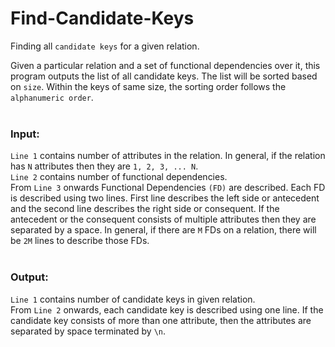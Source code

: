 # Find-Candidate-Keys

Finding all ```candidate keys``` for a given relation.

Given a particular relation and a set of functional dependencies over it, this program outputs the list of all candidate keys. The list will be sorted based on `size`. Within the keys of same size, the sorting order follows the `alphanumeric order`.
<br><br>

### Input:
`Line 1` contains number of attributes in the relation. In general, if the relation has `N` attributes then they are `1, 2, 3, ... N`.<br>
`Line 2` contains number of functional dependencies.<br>
From `Line 3` onwards Functional Dependencies `(FD)` are described. Each FD is described using two lines. First line describes the left side or antecedent and the second line describes the right side or consequent. If the antecedent or the consequent consists of multiple attributes then they are separated by a space. In general, if there are `M` FDs on a relation, there will be `2M` lines to describe those FDs.
<br><br>

### Output:
`Line 1` contains number of candidate keys in given relation.<br>
From `Line 2` onwards, each candidate key is described using one line. If the candidate key consists of more than one attribute, then the attributes are separated by space terminated by `\n`.